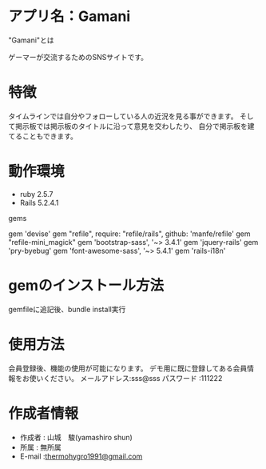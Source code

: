 アプリ名：Gamani 
====
"Gamani"とは

ゲーマーが交流するためのSNSサイトです。

 
# 特徴
 
タイムラインでは自分やフォローしている人の近況を見る事ができます。
そして掲示板では掲示板のタイトルに沿って意見を交わしたり、
自分で掲示板を建てることもできます。
 
# 動作環境
 
* ruby 2.5.7
* Rails 5.2.4.1

gems

gem 'devise'
gem "refile", require: "refile/rails", github: 'manfe/refile'
gem "refile-mini_magick"
gem 'bootstrap-sass', '~> 3.4.1'
gem 'jquery-rails'
gem 'pry-byebug'
gem 'font-awesome-sass', '~> 5.4.1'
gem 'rails-i18n'
 
# gemのインストール方法

gemfileに追記後、bundle install実行

# 使用方法
 
会員登録後、機能の使用が可能になります。
デモ用に既に登録してある会員情報をお使いください。
メールアドレス:sss@sss
パスワード :111222
 
# 作成者情報
 
* 作成者 : 山城　駿(yamashiro shun)
* 所属   : 無所属
* E-mail :thermohygro1991@gmail.com
 
